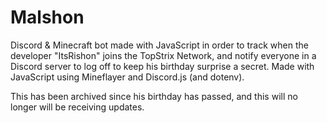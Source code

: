 # Malshon

 Discord &amp; Minecraft bot made with JavaScript in order to track when the developer "ItsRishon" joins the TopStrix Network, and notify everyone in a Discord server to log off to keep his birthday surprise a secret.
 Made with JavaScript using Mineflayer and Discord.js (and dotenv).
 
 This has been archived since his birthday has passed, and this will no longer will be receiving updates.
